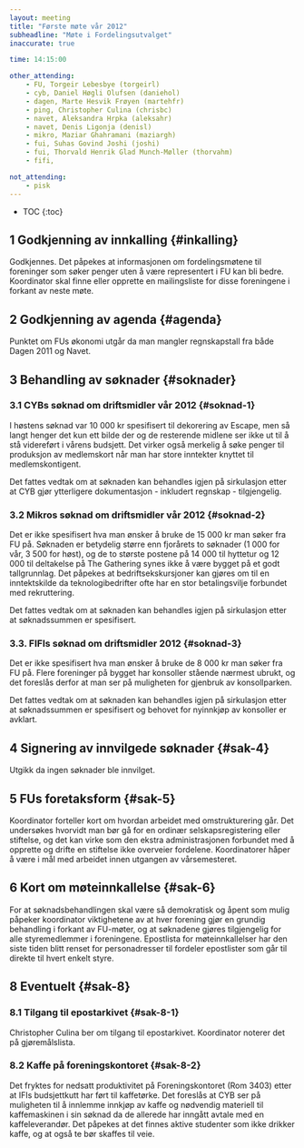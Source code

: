 ```yaml
---
layout: meeting
title: "Første møte vår 2012"
subheadline: "Møte i Fordelingsutvalget"
inaccurate: true

time: 14:15:00

other_attending:
    - FU, Torgeir Lebesbye (torgeirl)
    - cyb, Daniel Høgli Olufsen (daniehol)
    - dagen, Marte Hesvik Frøyen (martehfr)
    - ping, Christopher Culina (chrisbc)
    - navet, Aleksandra Hrpka (aleksahr)
    - navet, Denis Ligonja (denisl)
    - mikro, Maziar Ghahramani (maziargh)
    - fui, Suhas Govind Joshi (joshi)
    - fui, Thorvald Henrik Glad Munch-Møller (thorvahm)
    - fifi,

not_attending:
    - pisk
---
```

* TOC
{:toc}


## 1 Godkjenning av innkalling {#inkalling}
Godkjennes. Det påpekes at informasjonen om fordelingsmøtene til foreninger som søker penger uten å være representert i FU kan bli bedre. Koordinator skal finne eller opprette en mailingsliste for disse foreningene i forkant av neste møte.

## 2 Godkjenning av agenda {#agenda}
Punktet om FUs økonomi utgår da man mangler regnskapstall fra både Dagen 2011 og Navet.

## 3 Behandling av søknader {#soknader}
### 3.1 CYBs søknad om driftsmidler vår 2012 {#soknad-1}
I høstens søknad var 10 000 kr spesifisert til dekorering av Escape, men så langt henger det kun ett bilde der og de resterende midlene ser ikke ut til å stå videreført i vårens budsjett. Det virker også merkelig å søke penger til produksjon av medlemskort når man har store inntekter knyttet til medlemskontigent.

Det fattes vedtak om at søknaden kan behandles igjen på sirkulasjon etter at CYB gjør ytterligere dokumentasjon - inkludert regnskap - tilgjengelig.

### 3.2 Mikros søknad om driftsmidler vår 2012 {#soknad-2}
Det er ikke spesifisert hva man ønsker å bruke de 15 000 kr man søker fra FU på. Søknaden er betydelig større enn fjorårets to søknader (1 000 for vår, 3 500 for høst), og de to største postene på 14 000 til hyttetur og 12 000 til deltakelse på The Gathering synes ikke å være bygget på et godt tallgrunnlag. Det påpekes at bedriftsekskursjoner kan gjøres om til en inntektskilde da teknologibedrifter ofte har en stor betalingsvilje forbundet med rekruttering.

Det fattes vedtak om at søknaden kan behandles igjen på sirkulasjon etter at søknadssummen er spesifisert.

### 3.3. FIFIs søknad om driftsmidler 2012 {#soknad-3}
Det er ikke spesifisert hva man ønsker å bruke de 8 000 kr man søker fra FU på. Flere foreninger på bygget har konsoller stående nærmest ubrukt, og det foreslås derfor at man ser på muligheten for gjenbruk av konsollparken.

Det fattes vedtak om at søknaden kan behandles igjen på sirkulasjon etter at søknadssummen er spesifisert og behovet for nyinnkjøp av konsoller er avklart.

## 4 Signering av innvilgede søknader {#sak-4}
Utgikk da ingen søknader ble innvilget.

## 5 FUs foretaksform {#sak-5}
Koordinator forteller kort om hvordan arbeidet med omstrukturering går. Det undersøkes hvorvidt man bør gå for en ordinær selskapsregistering eller stiftelse, og det kan virke som den ekstra administrasjonen forbundet med å opprette og drifte en stiftelse ikke overveier fordelene. Koordinatorer håper å være i mål med arbeidet innen utgangen av vårsemesteret.

## 6 Kort om møteinnkallelse {#sak-6}
For at søknadsbehandlingen skal være så demokratisk og åpent som mulig påpeker koordinator viktighetene av at hver forening gjør en grundig behandling i forkant av FU-møter, og at søknadene gjøres tilgjengelig for alle styremedlemmer i foreningene. Epostlista for møteinnkallelser har den siste tiden blitt renset for personadresser til fordeler epostlister som går til direkte til hvert enkelt styre.

## 8 Eventuelt {#sak-8}
### 8.1 Tilgang til epostarkivet {#sak-8-1}
Christopher Culina ber om tilgang til epostarkivet. Koordinator noterer det på gjøremålslista.

### 8.2 Kaffe på foreningskontoret {#sak-8-2}
Det fryktes for nedsatt produktivitet på Foreningskontoret (Rom 3403) etter at IFIs budsjettkutt har ført til kaffetørke. Det foreslås at CYB ser på muligheten til å innlemme innkjøp av kaffe og nødvendig materiell til kaffemaskinen i sin søknad da de allerede har inngått avtale med en kaffeleverandør. Det påpekes at det finnes aktive studenter som ikke drikker kaffe, og at også te bør skaffes til veie.
